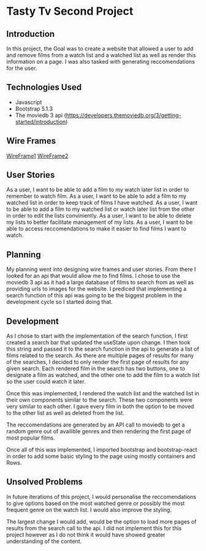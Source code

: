 # Tasty Tv Second Project
## Introduction
In this project, the Goal was to create a website that allowed a user to add and remove films from a watch list and a watched list as well as render this information on a page.
I was also tasked with generating reccomendations for the user.
## Technologies Used
* Javascript
* Bootstrap 5.1.3
* The moviedb 3 api (https://developers.themoviedb.org/3/getting-started/introduction)
## Wire Frames
[WireFrame1](https://cdn.discordapp.com/attachments/898233860121317407/916378192854528010/IMG20211203171815.jpg)
[WireFrame2](https://media.discordapp.net/attachments/898233860121317407/916378192326041600/IMG20211203171817.jpg?width=507&height=676)

## User Stories

As a user, I want to be able to add a film to my watch later list in order to remember to watch film.
As a user, I want to be able to add a film to my watched list in order to keep track of films I have watched.
As a user, I want to be able to add a film to my watched list or watch later list from the other in order to edit the lists conviniently.
As a user, I want to be able to delete my lists to better facilitate management of my lists.
As a user, I want to be able to access reccomendations to make it easier to find films I want to watch.

## Planning
My planning went into designing wire frames and user stories. From there I looked for an api that would allow me to find films.
I chose to use the moviedb 3 api as it had a large database of films to search from as well as providing urls to images for the website.
I prediced that implementing a search function of this api was going to be the biggest problem in the development cycle so I started doing that.

## Development
As I chose to start with the implementation of the search function, I first created a search bar that updated the useState upon change.
I then took this string and passed it to the search function in the api to generate a list of films related to the search.
As there are multiple pages of results for many of the searches, I decided to only render the first page of results for any given search.
Each rendered film in the search has two buttons, one to designate a film as watched, and the other one to add the film to a watch list
so the user could watch it later.

Once this was implemented, I rendered the watch list and the watched list in their own components similar to the search. These two components
were very similar to each other. I gave every film in both the option to be moved to the other list as well as deleted from the list.

The reccomendations are generated by an API call to moviedb to get a random genre out of availible genres and then rendering the first page
of most popular films.

Once all of this was implemented, I imported bootstrap and bootstrap-react in order to add some basic styling to the page using mostly containers and 
Rows.

## Unsolved Problems

In future iterations of this project, I would personalise the reccomendations to give options based on the most watched genre or possibly 
the most frequent genre on the watch list. I would also improve the styling.

The largest change I would add, would be the option to load more pages of results from the search call to the api. I did not implement this for this project
however as I do not think it would have showed greater understanding of the content.
